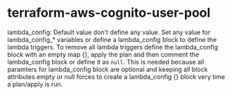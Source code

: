 # terraform-aws-cognito-user-pool

lambda_config: Default value don't define any value. Set any value for lambda_config\_* variables or define a lambda_config block to define the lambda triggers. To remove all lambda triggers define the lambda_config block with an empty map {}, apply the plan and then comment the lambda_config block or define it as `null`. This is needed because all paramters for lambda_config block are optional and keeping all block attributes empty or null forces to create a lambda_config {} block very time a plan/apply is run.

